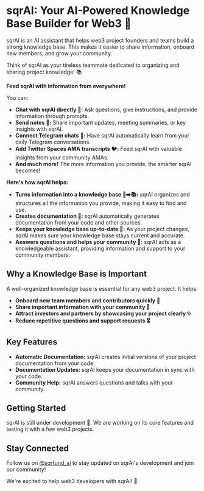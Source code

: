 # sqrAI: Your AI-Powered Knowledge Base Builder for Web3 🧠

sqrAI is an AI assistant that helps web3 project founders and teams build a strong knowledge base.  This makes it easier to share information, onboard new members, and grow your community.

Think of sqrAI as your tireless teammate dedicated to organizing and sharing project knowledge! 📚

**Feed sqrAI with information from everywhere!**

You can:

* **Chat with sqrAI directly 💬:** Ask questions, give instructions, and provide information through prompts.
* **Send notes 📝:**  Share important updates, meeting summaries, or key insights with sqrAI.
* **Connect Telegram chats 🔗:**  Have sqrAI automatically learn from your daily Telegram conversations.
* **Add Twitter Spaces AMA transcripts 🐦:**  Feed sqrAI with valuable insights from your community AMAs.
* **And much more!** The more information you provide, the smarter sqrAI becomes!

**Here's how sqrAI helps:**

* **Turns information into a knowledge base 🤖➡️📚:**  sqrAI organizes and structures all the information you provide, making it easy to find and use.
* **Creates documentation 📝:**  sqrAI automatically generates documentation from your code and other sources.
* **Keeps your knowledge base up-to-date 🔄:** As your project changes, sqrAI makes sure your knowledge base stays current and accurate.
* **Answers questions and helps your community 💬:** sqrAI acts as a knowledgeable assistant, providing information and support to your community members.

## Why a Knowledge Base is Important

A well-organized knowledge base is essential for any web3 project. It helps:

* **Onboard new team members and contributors quickly 🚀**
* **Share important information with your community 📢**
* **Attract investors and partners by showcasing your project clearly ✨**
* **Reduce repetitive questions and support requests ⏳**

## Key Features

* **Automatic Documentation:** sqrAI creates initial versions of your project documentation from your code.
* **Documentation Updates:** sqrAI keeps your documentation in sync with your code.
* **Community Help:** sqrAI answers questions and talks with your community.

## Getting Started

sqrAI is still under development 🚧. We are working on its core features and testing it with a few web3 projects.

## Stay Connected

Follow us on [@sqrfund_ai](https://x.com/sqrfund_ai) to stay updated on sqrAI's development and join our community!

We're excited to help web3 developers with sqrAI! 🚀
